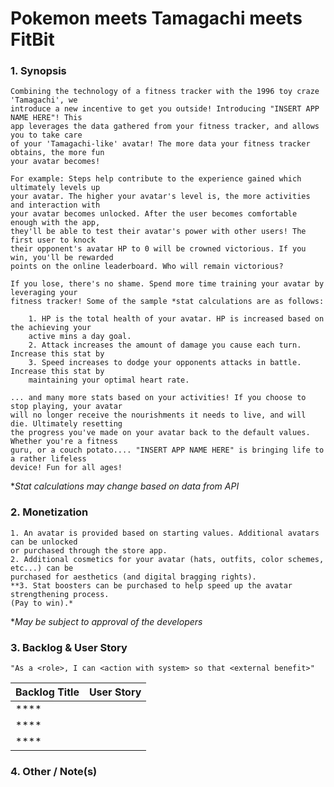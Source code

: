 # Pokemon meets Tamagachi meets FitBit

### 1. Synopsis

    Combining the technology of a fitness tracker with the 1996 toy craze 'Tamagachi', we 
    introduce a new incentive to get you outside! Introducing "INSERT APP NAME HERE"! This 
    app leverages the data gathered from your fitness tracker, and allows you to take care 
    of your 'Tamagachi-like' avatar! The more data your fitness tracker obtains, the more fun 
    your avatar becomes! 
    
    For example: Steps help contribute to the experience gained which ultimately levels up 
    your avatar. The higher your avatar's level is, the more activities and interaction with 
    your avatar becomes unlocked. After the user becomes comfortable enough with the app,
    they'll be able to test their avatar's power with other users! The first user to knock 
    their opponent's avatar HP to 0 will be crowned victorious. If you win, you'll be rewarded
    points on the online leaderboard. Who will remain victorious? 

    If you lose, there's no shame. Spend more time training your avatar by leveraging your 
    fitness tracker! Some of the sample *stat calculations are as follows: 

        1. HP is the total health of your avatar. HP is increased based on the achieving your 
        active mins a day goal.  
        2. Attack increases the amount of damage you cause each turn. Increase this stat by 
        3. Speed increases to dodge your opponents attacks in battle. Increase this stat by
        maintaining your optimal heart rate. 
    
    ... and many more stats based on your activities! If you choose to stop playing, your avatar 
    will no longer receive the nourishments it needs to live, and will die. Ultimately resetting 
    the progress you've made on your avatar back to the default values. Whether you're a fitness 
    guru, or a couch potato.... "INSERT APP NAME HERE" is bringing life to a rather lifeless 
    device! Fun for all ages!
   
**Stat calculations may change based on data from API* 

### 2. Monetization

    1. An avatar is provided based on starting values. Additional avatars can be unlocked 
    or purchased through the store app.
    2. Additional cosmetics for your avatar (hats, outfits, color schemes, etc...) can be 
    purchased for aesthetics (and digital bragging rights).
    **3. Stat boosters can be purchased to help speed up the avatar strengthening process. 
    (Pay to win).* 

**May be subject to approval of the developers*

### 3. Backlog & User Story

    "As a <role>, I can <action with system> so that <external benefit>"

| Backlog Title | User Story |
| ------------------- | ------------------- |
| **** |  |
| **** |  |
| **** |  |

### 4. Other / Note(s)

